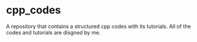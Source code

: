 # cpp_codes
A repository that contains a structured cpp codes with its tutorials. 
All of the codes and tutorials are disgned by me.
